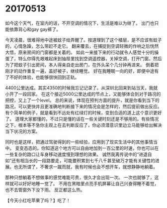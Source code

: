 # 20170513

如今这个天气，在室内的话，不开空调的情况下，生活是难以为继了。
出门也只能依靠背心和gay gay裤了。

今天凌晨，很难得地中途被蚊子给弄醒了。按道理到了这个楼层，是不应该有蚊子的，心情急躁，怎么带赶不走它。
翻来覆去，在捕捉到空调轻微的作响之后恍然大悟，原来房间的门窗都是关着的。
如此一来接下来的行动就令人感觉十分的操蛋了，特么你得先艰难起床到抽屉里找到空调遥控器，关掉空调，打开门窗。然后为了把蚊子引出房间，本人得亲自走出房门，在外头呆个几分钟再进来。
倒着把刚才的动作重复一遍，盖好被子，继续睡觉。
好在我睡眠一向的好，即便中途有了不好的体验，也能够很快回到正轨。

4400公里达成。其实4350的时候我忘记记录了。从深圳北回来到站当天，我就小开了一段回家。
在这个接近5000公里达成的节点上，又能够体会到对于路况的把控，又上了一个level。
总的来说，体现在预判方面的提升，就是你看到当下的路况，可以更快并且更准确地判断接下来的情况会是怎样的，然后提前做出反应。有个简单的例子，就是看到不远处有红绿灯的时候，变到合适的道上这个意识更好了。
道理大家都懂的，不过只是懂的话在一些关键时刻还是不够用的。有些情况之下，根本等不急你主观上在去判断反应了，你必须潜意识里边立马能够给出解决当下状况的方案。

同时也是这样，把通过驾驶得到的一些经验，应用到了现实生活中的其他事情当中。
变变态态的。你知道这个地方可以自由地加到一百公里的时速，你也可以在一些复杂的路口让车身移动速度慢到理想的效果。
诚然我离传说中的“进退自如”还有相当长的一段路要走，可能要积累到七千八千甚至破万才能有关键性的进展。也无所谓了，不奢求一蹴而就，我有时候也会不想开车，就想静静地躺着。

那种只想躺着不想做事的感觉难能可贵，很久才会出现一次。
一次也就够了，这样就可以好好地睡一觉了。
不用在黑暗里点亮手机屏幕让自己兴奋得睡不着觉，也不去管窗外下没下雨。
反正都这么热。

【今天小红吃苹果了吗？】吃了！